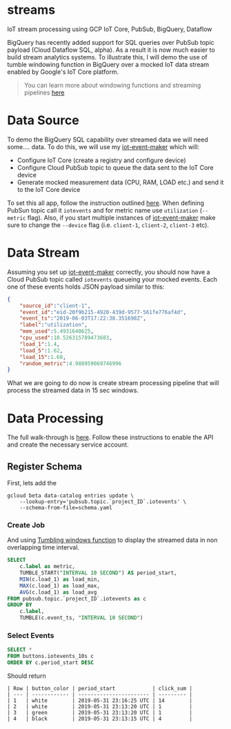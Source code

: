 # streams

IoT stream processing using GCP IoT Core, PubSub, BigQuery, Dataflow

BigQuery has recently added support for SQL queries over PubSub topic payload (Cloud Dataflow SQL, alpha). As a result it is now much easier to build stream analytics systems. To illustrate this, I will demo the use of tumble windowing function in BigQuery over a mocked IoT data stream enabled by Google's IoT Core platform.

> You can learn more about windowing functions and streaming pipelines [here](https://cloud.google.com/dataflow/docs/guides/sql/streaming-pipeline-basics)

# Data Source

To demo the BigQuery SQL capability over streamed data we will need some.... data. To do this, we will use my [iot-event-maker](https://github.com/mchmarny/iot-event-maker) which will:

* Configure IoT Core (create a registry and configure device)
* Configure Cloud PubSub topic to queue the data sent to the IoT Core device
* Generate mocked measurement data (CPU, RAM, LOAD etc.) and send it to the IoT Core device

To set this all app, follow the instruction outlined [here](https://github.com/mchmarny/iot-event-maker). When defining PubSun topic call it `iotevents` and for metric name use `utilization` (`--metric` flag). Also, if you start multiple instances of [iot-event-maker](https://github.com/mchmarny/iot-event-maker) make sure to change the `--device` flag (i.e. `client-1`, `client-2`, `client-3` etc).

# Data Stream

Assuming you set up [iot-event-maker](https://github.com/mchmarny/iot-event-maker) correctly, you should now have a Cloud PubSub topic called `iotevents` queueing your mocked events. Each one of these events holds JSON payload similar to this:

```json
{
    "source_id":"client-1",
    "event_id":"eid-20f9b215-4920-439d-9577-561fe776af4d",
    "event_ts":"2019-06-03T17:22:38.351698Z",
    "label":"utilization",
    "mem_used":5.4931640625,
    "cpu_used":10.526315789473683,
    "load_1":1.4,
    "load_5":1.62,
    "load_15":1.68,
    "random_metric":4.988959069746996
}
```

What we are going to do now is create stream processing pipeline that will process the streamed data in 15 sec windows.

# Data Processing

The full walk-through is [here](https://cloud.google.com/dataflow/docs/guides/sql/dataflow-sql-ui-walkthrough). Follow these instructions to enable the API and create the necessary service account.


## Register Schema

First, lets add the

```shell
gcloud beta data-catalog entries update \
    --lookup-entry='pubsub.topic.`project_ID`.iotevents' \
    --schema-from-file=schema.yaml
```

### Create Job

 And using [Tumbling windows function](https://cloud.google.com/dataflow/docs/guides/sql/streaming-pipeline-basics#tumbling-windows) to display the streamed data in non overlapping time interval.

```sql
SELECT
    c.label as metric,
    TUMBLE_START("INTERVAL 10 SECOND") AS period_start,
    MIN(c.load_1) as load_min,
    MAX(c.load_1) as load_max,
    AVG(c.load_1) as load_avg
FROM pubsub.topic.`project_ID`.iotevents as c
GROUP BY
    c.label,
    TUMBLE(c.event_ts, "INTERVAL 10 SECOND")
```

### Select Events

```sql
SELECT *
FROM buttons.iotevents_10s c
ORDER BY c.period_start DESC
```

Should return

```shell
| Row | button_color | period_start            | click_sum |
| --- | ------------ | ----------------------- | --------- |
| 1   | white        | 2019-05-31 23:16:25 UTC | 14        |
| 2   | white        | 2019-05-31 23:13:20 UTC | 1         |
| 3   | green        | 2019-05-31 23:13:20 UTC | 1         |
| 4   | black        | 2019-05-31 23:13:15 UTC | 4         |
```

